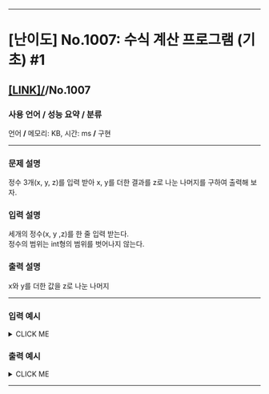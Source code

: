 <hr>

# [난이도] No.1007: 수식 계산 프로그램 (기초) #1 

## [[LINK]/](http://ascode.org/problem.php?id=1007)/No.1007 

### 사용 언어 / 성능 요약 / 분류 

언어 **/** 메모리:  KB, 시간:  ms **/** 구현 <br>

<hr>

### 문제 설명 

정수 3개(x, y, z)를 입력 받아 x, y를 더한 결과를 z로 나눈 나머지를 구하여 출력해 보자. <br>

### 입력 설명 

세개의 정수(x, y ,z)를 한 줄 입력 받는다. <br>
정수의 범위는 int형의 범위를 벗어나지 않는다. <br>

### 출력 설명 

x와 y를 더한 값을 z로 나눈 나머지 <br>

<hr>

### 입력 예시

<details><summary>CLICK ME</summary>
<pre>
<strong>2 3 4</strong>
</pre>
</details>

### 출력 예시

<details><summary>CLICK ME</summary>
<pre>
<strong>1</strong>
</pre>
</details>

<hr>
